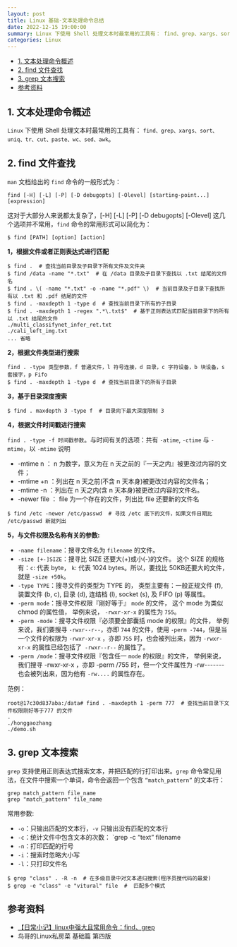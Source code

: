 ```yaml
---
layout: post
title: Linux 基础-文本处理命令总结
date: 2022-12-15 19:00:00
summary: Linux 下使用 Shell 处理文本时最常用的工具有： find、grep、xargs、sort、uniq、tr、cut、paste、wc、sed、awk。
categories: Linux
---
```


- [1. 文本处理命令概述](#1-文本处理命令概述)
- [2. find 文件查找](#2-find-文件查找)
- [3. grep 文本搜索](#3-grep-文本搜索)
- [参考资料](#参考资料)

## 1. 文本处理命令概述

`Linux` 下使用 Shell 处理文本时最常用的工具有： `find、grep、xargs、sort、uniq、tr、cut、paste、wc、sed、awk`。

## 2. find 文件查找

`man` 文档给出的 `find` 命令的一般形式为：
```shell 
find [-H] [-L] [-P] [-D debugopts] [-Olevel] [starting-point...] [expression]
```
这对于大部分人来说都太复杂了，[-H] [-L] [-P] [-D debugopts] [-Olevel] 这几个选项并不常用，`find` 命令的常用形式可以简化为：
```shell
$ find [PATH] [option] [action]
```
**1，根据文件或者正则表达式进行匹配**

```shell
$ find .  # 查找当前目录及子目录下所有文件及文件夹
$ find /data -name "*.txt"  # 在 /data 目录及子目录下查找以 .txt 结尾的文件名
$ find . \( -name "*.txt" -o -name "*.pdf" \)  # 当前目录及子目录下查找所有以 .txt 和 .pdf 结尾的文件
$ find . -maxdepth 1 -type d  # 查找当前目录下所有的子目录
$ find . -maxdepth 1 -regex ".*\.txt$"  # 基于正则表达式匹配当前目录下的所有以 .txt 结尾的文件
./multi_classifynet_infer_ret.txt
./cali_left_img.txt
... 省略
```
**2，根据文件类型进行搜索**

```shell
find . -type 类型参数，f 普通文件，l 符号连接，d 目录，c 字符设备，b 块设备，s 套接字，p Fifo
$ find . -maxdepth 1 -type d  # 查找当前目录下的所有子目录
```

**3，基于目录深度搜索**

```shell
$ find . maxdepth 3 -type f  # 目录向下最大深度限制 3
```

**4，根据文件时间戳进行搜索**

`find . -type -f 时间戳参数`。与时间有关的选项：共有 `-atime`, `-ctime` 与 `-mtime`，以 `-mtime` 说明
+ -mtime n ： n 为数字，意义为在 n 天之前的『一天之内』被更改过内容的文件；
+ -mtime +n ：列出在 n 天之前(不含 n 天本身)被更改过内容的文件名；
+ -mtime -n ：列出在 n 天之内(含 n 天本身)被更改过内容的文件名。
+ -newer file ： file 为一个存在的文件，列出比 file 还要新的文件名

```shell
$ find /etc -newer /etc/passwd  # 寻找 /etc 底下的文件，如果文件日期比 /etc/passwd 新就列出
```

**5，与文件权限及名称有关的参数:**

+ `-name filename`：搜寻文件名为 `filename` 的文件。
+ `-size [+-]SIZE`：搜寻比 SIZE 还要大(+)或小(-)的文件。 这个 SIZE 的规格有：`c`: 代表 byte， `k`: 代表 1024 bytes。所以，要找比 50KB还要大的文件，就是 `-size +50k`。
+ `-type TYPE`：搜寻文件的类型为 TYPE 的， 类型主要有：一般正规文件 (f), 装置文件 (b, c), 目录 (d), 连结档 (l), socket (s), 及 FIFO (p) 等属性。
+ `-perm mode`：搜寻文件权限『刚好等于』 `mode` 的文件， 这个 mode 为类似 chmod 的属性值， 举例来说， `-rwxr-xr-x` 的属性为 `755`。
+ `-perm -mode`：搜寻文件权限『必须要全部囊括 mode 的权限』的文件， 举例来说，我们要搜寻 `-rwxr--r--`，亦即 `744` 的文件，使用 `-perm -744`，但是当一个文件的权限为 `-rwxr-xr-x` ，亦即 `755` 时，也会被列出来，因为 `-rwxr-xr-x` 的属性已经包括了` -rwxr--r--` 的属性了。
+ `-perm /mode`：搜寻文件权限『包含任一 `mode` 的权限』的文件， 举例来说，我们搜寻 -rwxr-xr-x ，亦即 -perm /755 时，但一个文件属性为 -rw-------也会被列出来，因为他有 `-rw....` 的属性存在。

范例：

```shell
root@17c30d837aba:/data# find . -maxdepth 1 -perm 777  # 查找当前目录下文件权限刚好等于777 的文件
.
./honggaozhang
./demo.sh
```

## 3. grep 文本搜索

`grep` 支持使用正则表达式搜索文本，并把匹配的行打印出来。`grep` 命令常见用法，在文件中搜索一个单词，命令会返回一个包含 `“match_pattern”` 的文本行：

```shell
grep match_pattern file_name
grep "match_pattern" file_name
```

常用参数:

+ `-o`：只输出匹配的文本行，`-v` 只输出没有匹配的文本行
+ `-c`：统计文件中包含文本的次数： `grep -c “text” filename
+ `-n`：打印匹配的行号
+ `-i`：搜索时忽略大小写
+ `-l`：只打印文件名

```shell
$ grep "class" . -R -n  # 在多级目录中对文本递归搜索(程序员搜代码的最爱)
$ grep -e "class" -e "vitural" file  #  匹配多个模式
```

## 参考资料

+ [【日常小记】linux中强大且常用命令：find、grep](cnblogs.com/skynet/archive/2010/12/25/1916873.html)
+ 鸟哥的Linux私房菜 基础篇 第四版
